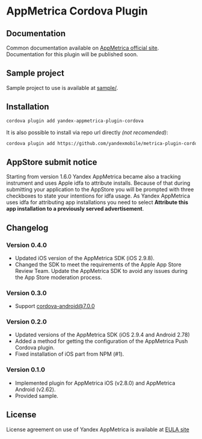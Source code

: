 # AppMetrica Cordova Plugin

## Documentation
Common documentation available on [AppMetrica official site][DOCUMENTATION].
Documentation for this plugin will be published soon. 

## Sample project
Sample project to use is available at [sample/][GitHubSAMPLE].

## Installation
```bash
cordova plugin add yandex-appmetrica-plugin-cordova
```

It is also possible to install via repo url directly *(not recomended)*:
```bash
cordova plugin add https://github.com/yandexmobile/metrica-plugin-cordova.git
```

## AppStore submit notice
Starting from version 1.6.0 Yandex AppMetrica became also a tracking instrument and
uses Apple idfa to attribute installs. Because of that during submitting your
application to the AppStore you will be prompted with three checkboxes to state
your intentions for idfa usage.
As Yandex AppMetrica uses idfa for attributing app installations you need to select **Attribute this app installation to a previously served
advertisement**.

## Changelog

### Version 0.4.0
* Updated iOS version of the AppMetrica SDK (iOS 2.9.8).
* Changed the SDK to meet the requirements of the Apple App Store Review Team. Update the AppMetrica SDK to avoid any issues during the App Store moderation process.

### Version 0.3.0
* Support cordova-android@7.0.0

### Version 0.2.0
* Updated versions of the AppMetrica SDK (iOS 2.9.4 and Android 2.78)
* Added a method for getting the configuration of the AppMetrica Push Cordova plugin.
* Fixed installation of iOS part from NPM (#1).

### Version 0.1.0
* Implemented plugin for AppMetrica iOS (v2.8.0) and AppMetrica Android (v2.62).
* Provided sample.

## License
License agreement on use of Yandex AppMetrica is available at [EULA site][LICENSE]


[LICENSE]: https://yandex.com/legal/appmetrica_sdk_agreement/ "Yandex AppMetrica agreement"
[DOCUMENTATION]: https://tech.yandex.com/appmetrica/doc/mobile-sdk-dg/concepts/about-docpage/ "Yandex AppMetrica documentation"
[GitHubSAMPLE]: https://github.com/yandexmobile/metrica-plugin-cordova/tree/master/sample "Sample from reository"
